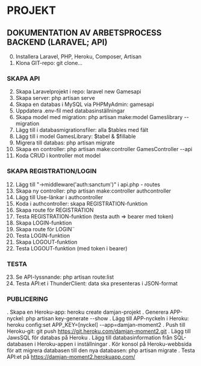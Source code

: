 # PROJEKT

## DOKUMENTATION AV ARBETSPROCESS BACKEND (LARAVEL; API)
0. Installera Laravel, PHP, Heroku, Composer, Artisan
1. Klona GIT-repo: git clone...

### SKAPA API
2. Skapa Laravelprojekt i repo: laravel new Gamesapi
3. Skapa server: php artisan serve
4. Skapa en databas i MySQL via PHPMyAdmin: gamesapi
5. Uppdatera .env-fil med databasinställningar
6. Skapa model med migration: php artisan make:model Gameslibrary --migration
7. Lägg till i databasmigrationsfiler: alla $tables med fält
8. Lägg till i model GamesLibrary: $tabel & $fillable
9. Migrera till databas: php artisan migrate
10. Skapa en controller: php artisan make:controller GamesController --api
11. Koda CRUD i kontroller mot model

### SKAPA REGISTRATION/LOGIN
12. Lägg till "->middleware('auth:sanctum')" i api.php - routes
13. Skapa ny controller: php artisan make:controller authcontroller
14. Lägg till Use-länkar i authcontroller
15. Koda i authcontroller: skapa REGISTRATION-funktion
16. Skapa route för REGISTRATION
17. Testa REGISTRATION-funktion (testa auth => bearer med token)
18. Skapa LOGIN-funktion
19. Skapa route för LOGIN¨
20. Testa LOGIN-funktion
21. Skapa LOGOUT-funktion
22. Testa LOGOUT-funktion (med token i bearer)

### TESTA
23. Se API-lyssnande: php artisan route:list
24. Testa API:et i ThunderClient: data ska presenteras i JSON-format

### PUBLICERING 
. Skapa en Heroku-app: heroku create damjan-projekt
. Generera APP-nyckel: php artisan key-generate --show
. Lägg till APP-nyckeln i Heroku: heroku config:set APP_KEY=[nyckel] --app=damjan-moment2
. Push till Heroku-git: git push https://git.heroku.com/damjan-moment2.git
. Lägg till JawsSQL för databas på Heroku
. Lägg till databasinformation från SQL-databasen i Heroku-appen i inställningar
. Kör konsol på Heroku-webbsida för att migrera databasen till den nya databasen: php artisan migrate
. Testa API:et på https://damjan-moment2.herokuapp.com/ 